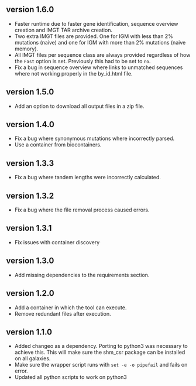 version 1.6.0
-------------
+ Faster runtime due to faster gene identification, sequence overview creation 
  and IMGT TAR archive creation.
+ Two extra IMGT files are provided. One for IGM with less than 2% mutations
  (naive) and one for IGM with more than 2% mutations (naive memory).
+ All IMGT files per sequence class are always provided regardless of how the 
  ``Fast`` option is set. Previously this had to be set to ``no``.
+ Fix a bug in sequence overview where links to unmatched sequences where not
  working properly in the by_id.html file.

version 1.5.0
-------------
+ Add an option to download all output files in a zip file.

version 1.4.0
-------------
+ Fix a bug where synonymous mutations where incorrectly parsed.
+ Use a container from biocontainers.

version 1.3.3
-------------
+ Fix a bug where tandem lengths were incorrectly calculated.

version 1.3.2
-------------
+ Fix a bug where the file removal process caused errors.

version 1.3.1
-------------
+ Fix issues with container discovery

version 1.3.0
-------------
+ Add missing dependencies to the requirements section.

version 1.2.0
-------------
+ Add a container in which the tool can execute.
+ Remove redundant files after execution.

version 1.1.0
-------------
+ Added changeo as a dependency. Porting to python3 was necessary to achieve 
  this. This will make sure the shm_csr package can be installed on all 
  galaxies.
+ Make sure the wrapper script runs with `set -e -o pipefail` and fails on 
  error.
+ Updated all python scripts to work on python3
